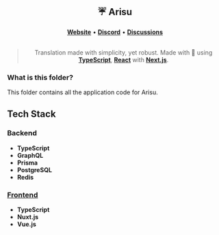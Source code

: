 <div align='center'>
  <h2>☔ Arisu</h2>
  <div align='center'>
    <a href="https://arisu.land"><strong>Website</strong></a>  •  <a href="https://arisu.land/discord"><strong>Discord</strong></a>   •   <a href="https://github.com/auguwu/Arisu/discussions"><strong>Discussions</strong></a>
  </div>
  <br />
  <blockquote>Translation made with simplicity, yet robust. Made with 💖 using <a href='https://typescriptlang.org'><strong>TypeScript</strong></a>, <a href='https://reactjs.org'><strong>React</strong></a> with <a href='https://nextjs.org'><strong>Next.js</strong></a>.</blockquote>
</div>

### What is this folder?

This folder contains all the application code for Arisu.

## Tech Stack

### Backend

- **TypeScript**
- **GraphQL**
- **Prisma**
- **PostgreSQL**
- **Redis**

### [Frontend](../app)

- **TypeScript**
- **Nuxt.js**
- **Vue.js**
